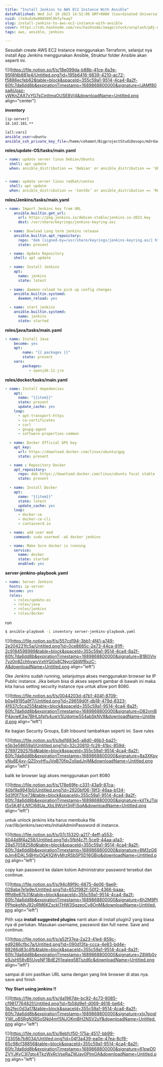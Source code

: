 ```yaml
---
title: "Install Jenkins to AWS EC2 Instance With Ansible"
datePublished: Wed Jul 19 2023 14:52:09 GMT+0000 (Coordinated Universal Time)
cuid: clk9udz8w000509l9hfyfeaq7
slug: install-jenkins-to-aws-ec2-instance-with-ansible
cover: https://cdn.hashnode.com/res/hashnode/image/stock/unsplash/p0j-mE6mGo4/upload/a2c745392dff93d4a4a12a35b95d9d4d.jpeg
tags: aws, ansible, jenkins

---
```


Sesudah create AWS EC2 Instance menggunakan Terraform, selanjut nya install App Jenkins menggunakan Ansible, Struktur folder Ansible akan seperti ini.

![](https://file.notion.so/f/s/18e099da-b88b-41ce-8a3e-95f4f4b881e4/Untitled.png?id=195b6416-9839-4210-ac72-f5886ecfeb62&table=block&spaceId=355c59a1-9514-4ca4-8a2f-60fc7da6dd8b&expirationTimestamp=1689868800000&signature=lJAMf80saAUoaz-yWKnZAX7xYG7sCjnltmqOUSE8VI4&downloadName=Untitled.png align="center")

**inventory**

```bash
[ip-server]
18.143.101.**

[all:vars]
ansible_user=ubuntu
ansible_ssh_private_key_file=/home/cehamot/BigprojectStudiDevops/mdrdani.pem
```

**roles/update-OS/tasks/main.yaml**

```yaml
- name: update server linux Debian/Ubuntu
  shell: apt update
  when: ansible_distribution == 'Debian' or ansible_distribution == 'Ubuntu'


- name: update server linux redhat/centos
  shell: apt update
  when: ansible_distribution == 'CentOs' or ansible_distribution == 'Red Hat Enterprise Linux'
```

**roles/Jenkins/tasks/main.yaml**

```yaml
- name: Import Jenkins key from URL
    ansible.builtin.get_url:
      url: https://pkg.jenkins.io/debian-stable/jenkins.io-2023.key
      dest: /usr/share/keyrings/jenkins-keyring.asc
  
  - name: Dowload Long term jenkins release
    ansible.builtin.apt_repository:
      repo: "deb [signed-by=/usr/share/keyrings/jenkins-keyring.asc] https://pkg.jenkins.io/debian-stable binary/"
      state: present

  - name: Update Repository
    shell: apt update
  
  - name: Install Jenkins
    apt:
      name: jenkins
      state: latest
  
  - name: daemon-reload to pick up config changes
    ansible.builtin.systemd:
      daemon_reload: yes

  - name: start jenkins
    ansible.builtin.systemd:
      name: jenkins
      state: started
```

**roles/java/tasks/main.yaml**

```yaml
- name: Install Java
    become: yes
    apt:
        name: "{{ packages }}"
        state: present
    vars:
        packages:
           - openjdk-11-jre
```

**roles/docker/tasks/main.yaml**

```yaml
- name: Install depedencies
    apt:
      name: "{{item}}"
      state: present
      update_cache: yes
    loop:
      - apt-transport-https
      - ca-certificates
      - curl
      - gnupg-agent
      - software-properties-common
  
  - name: Docker Official GPG key
    apt_key:
      url: https://download.docker.com/linux/ubuntu/gpg
      state: present

  - name : Repository Docker
    apt_repository:
      repo: deb https://download.docker.com/linux/ubuntu focal stable
      state: present
  
  - name: Install Docker
    apt:
      name: "{{item}}"
      state: latest
      update_cache: yes
    loop:
      - docker-ce
      - docker-ce-cli
      - containerd.io

  - name: add user mod
    command: sudo usermod -aG docker jenkins

  - name: Make Sure docker is running
    service:
      name: docker
      state: started
      enabled: yes
```

**server-jenkins-playbook.yaml**

```yaml
- name: Server Jenkins
  hosts: ip-server
  become: yes
  roles:
    - roles/update-os
    - roles/java
    - roles/jenkins
    - roles/docker
```

run

```bash
$ ansible-playbook -i inventory server-jenkins-playbook.yaml
```

![](https://file.notion.so/f/s/557cd194-3bb1-4f41-a749-2e204221fc5a/Untitled.png?id=0ce8665c-2e73-44ca-91ff-2c9184598989&table=block&spaceId=355c59a1-9514-4ca4-8a2f-60fc7da6dd8b&expirationTimestamp=1689868800000&signature=B1BGViy7yz0n8ZchhvwvVxhYQGs8CNycrQbWfRxzC-A&downloadName=Untitled.png align="left")

Oke Jenkins sudah running, selanjutnya akses menggunakan browser ke IP Public instance. Jika belum bisa di akses seperti gambar di bawah ini maka kita harus setting security instance nya untuk allow port 8080.

![](https://file.notion.so/f/s/0044203d-d7b1-404f-8709-b0a49195a9f7/Untitled.png?id=29659d0f-db18-479d-8323-4f637c5ca255&table=block&spaceId=355c59a1-9514-4ca4-8a2f-60fc7da6dd8b&expirationTimestamp=1689868800000&signature=D82vmBP4aywK3w7BHLbfpfs4uwVSUdqmw554abSkNV8&downloadName=Untitled.png align="left")

Ke bagian Security Groups, Edit Inbound tambahkan seperti ini. Save rules

![](https://file.notion.so/f/s/bd1683e5-a8d0-46b3-ba21-e5b3e58659a1/Untitled.png?id=32c20810-fc26-41bc-859d-27897292576d&table=block&spaceId=355c59a1-9514-4ca4-8a2f-60fc7da6dd8b&expirationTimestamp=1689868800000&signature=8a3XKpvyNu8E4xv-QZ0vvHfuJVqB70fipZoIIadJnjM&downloadName=Untitled.png align="left")

balik ke browser lagi akses menggunakan port 8080

![](https://file.notion.so/f/s/178e69fe-c331-43a9-87ca-40bf9a9941b0/Untitled.png?id=2920bf06-19f3-46aa-b134-5d3f0f71ce73&table=block&spaceId=355c59a1-9514-4ca4-8a2f-60fc7da6dd8b&expirationTimestamp=1689868800000&signature=kiITkJTqit5x5K4FjLNfCI68Ua_XbL9WzH3ijlFiSqA&downloadName=Untitled.png align="left")

untuk unlock jenkins kita harus membuka file /var/lib/jenkins/secrets/initialAdminPassword di instance.

![](https://file.notion.so/f/s/07c15320-a217-4eff-a553-8044d8f4a258/Untitled.png?id=5fbf4c7f-5ce9-44aa-a1a3-29a57058258d&table=block&spaceId=355c59a1-9514-4ca4-8a2f-60fc7da6dd8b&expirationTimestamp=1689868800000&signature=8M3zG6pJm4lDAL5jBHtxOQA1QWyMrzRSb5P5D16GBio&downloadName=Untitled.png align="left")

copy kan password ke dalam kolom Administrator password tersebut dan continue.

![](https://file.notion.so/f/s/94c89f9c-6675-4e06-9ae9-028abe7e1e9e/Untitled.png?id=652f982f-50f2-4366-baaa-ffffd8e87b31&table=block&spaceId=355c59a1-9514-4ca4-8a2f-60fc7da6dd8b&expirationTimestamp=1689868800000&signature=6h2M9PtPPhpkgNhJ92oRM6KZsckITHW3SgzeoCv8OnM&downloadName=Untitled.png align="left")

Pilih saja **install suggested plugins** nanti akan di install plugin2 yang biasa nya di perlukan. Masukan username, password dan full name. Save and continue.

![](https://file.notion.so/f/s/a52f37ea-2a23-41e4-859c-ed9286cfbc7a/Untitled.png?id=090d13fa-ccca-4e83-bd4e-98266d83c4fb&table=block&spaceId=355c59a1-9514-4ca4-8a2f-60fc7da6dd8b&expirationTimestamp=1689868800000&signature=Z8Wb0ve9JsHl58vB5UvpNF1BdE2fj1ealeq5BTszd6c&downloadName=Untitled.png align="left")

sampai di sini pastikan URL sama dengan yang link browser di atas nya. save and finish

**Yey Start using jenkins !!**

![](https://file.notion.so/f/s/4a1967de-bc92-4c73-8085-cf981776482f/Untitled.png?id=fb58d9ef-d069-4616-be64-5b2fec0d3a17&table=block&spaceId=355c59a1-9514-4ca4-8a2f-60fc7da6dd8b&expirationTimestamp=1689868800000&signature=xIx7poqIYWl_oBSRgN3RSoSNd4mfSNJOKmBH2NSV2uY&downloadName=Untitled.png align="left")

![](https://file.notion.so/f/s/8ebfcf50-175a-4517-bb99-73305b7b8034/Untitled.png?id=04f3a439-ea0e-47ea-8cf9-65c98cf38856&table=block&spaceId=355c59a1-9514-4ca4-8a2f-60fc7da6dd8b&expirationTimestamp=1689868800000&signature=61pwD0ZVYJKyC3l7qtx4TkzWxRcVseRaZWJay0PlmOA&downloadName=Untitled.png align="left")